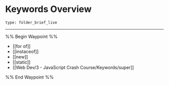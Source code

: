 # Keywords Overview
 
```ccard
type: folder_brief_live
```
 
---

%% Begin Waypoint %%
- [[for of]]
- [[instaceof]]
- [[new]]
- [[static]]
- [[Web Dev/3 - JavaScript Crash Course/Keywords/super]]

%% End Waypoint %%